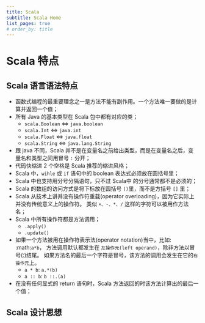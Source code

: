```yaml
---
title: Scala
subtitle: Scala Home
list_pages: true
# order_by: title
---
```



# Scala 特点

## Scala 语言语法特点

- 函数式编程的最重要理念之一是方法不能有副作用。一个方法唯一要做的是计算并返回一个值；
- 所有 Java 的基本类型在 Scala 包中都有对应的类；
   - `scala.Boolean` <=> `java.boolean`
   - `scala.Int` <=> `java.int`
   - `scala.Float` <=> `java.float`
   - `scala.String` <=> `java.lang.String`
- 跟 java 不同，Scala 并不是在变量名之前给出类型，而是在变量名之后，变量名和类型之间用冒号 `:` 分开；
- 代码快缩进 2 个空格是 Scala 推荐的缩进风格；
- Scala 中，`wihle` 或 `if` 语句中的 boolean 表达式必须放在圆括号里；
- Scala 中也支持用分号分隔语句，只不过 Scala中 的分号通常都不是必须的；
- Scala 的数组的访问方式是将下标放在圆括号 `()`里，而不是方括号 `[]` 里；
- Scala 从技术上讲并没有操作符重载(operator overloading)，因为它实际上并没有传统意义上的操作符。
   类似 `+、-、*、/` 这样的字符可以被用作方法名；
- Scala 中所有操作符都是方法调用；
   - `.apply()`
   - `.update()`
- 如果一个方法被用在操作符表示法(operator notation)当中，比如: :math:`a*b`，
   方法调用默认都发生在 `左操作元(left operand)`，除非方法以冒号(:)结尾。
   如果方法名的最后一个字符是冒号，该方法的调用会发生在它的`右操作元`上。
   - `a * b`: `a.*(b)`
   - `a :: b`: `b ::.(a)`
- 在没有任何显式的 return 语句时，Scala 方法返回的时该方法计算出的最后一个值；

## Scala 设计思想


